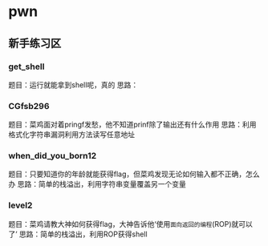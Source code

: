 # pwn
## 新手练习区
### get_shell
题目：运行就能拿到shell呢，真的
思路：

### CGfsb296
题目：菜鸡面对着pringf发愁，他不知道prinf除了输出还有什么作用
思路：利用格式化字符串漏洞利用方法读写任意地址

### when_did_you_born12
题目：只要知道你的年龄就能获得flag，但菜鸡发现无论如何输入都不正确，怎么办
思路：简单的栈溢出，利用字符串变量覆盖另一个变量

### level2
题目：菜鸡请教大神如何获得flag，大神告诉他‘使用`面向返回的编程`(ROP)就可以了’
思路：简单的栈溢出，利用ROP获得shell

